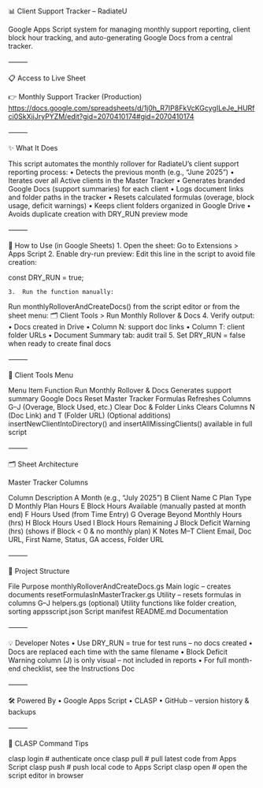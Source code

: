 📊 Client Support Tracker – RadiateU

Google Apps Script system for managing monthly support reporting, client block hour tracking, and auto-generating Google Docs from a central tracker.

⸻

📋 Access to Live Sheet

👉 Monthly Support Tracker (Production)
https://docs.google.com/spreadsheets/d/1j0h_R7IP8FkVcKGcygILeJe_HURfci0SkXjiJryPYZM/edit?gid=2070410174#gid=2070410174

⸻

✨ What It Does

This script automates the monthly rollover for RadiateU’s client support reporting process:
	•	Detects the previous month (e.g., “June 2025”)
	•	Iterates over all Active clients in the Master Tracker
	•	Generates branded Google Docs (support summaries) for each client
	•	Logs document links and folder paths in the tracker
	•	Resets calculated formulas (overage, block usage, deficit warnings)
	•	Keeps client folders organized in Google Drive
	•	Avoids duplicate creation with DRY_RUN preview mode

⸻

🚀 How to Use (in Google Sheets)
	1.	Open the sheet:
Go to Extensions > Apps Script
	2.	Enable dry-run preview:
Edit this line in the script to avoid file creation:

const DRY_RUN = true;


	3.	Run the function manually:
Run monthlyRolloverAndCreateDocs() from the script editor or
from the sheet menu:
🗂 Client Tools > Run Monthly Rollover & Docs
	4.	Verify output:
	•	Docs created in Drive
	•	Column N: support doc links
	•	Column T: client folder URLs
	•	Document Summary tab: audit trail
	5.	Set DRY_RUN = false when ready to create final docs

⸻

🧰 Client Tools Menu

Menu Item	Function
Run Monthly Rollover & Docs	Generates support summary Google Docs
Reset Master Tracker Formulas	Refreshes Columns G–J (Overage, Block Used, etc.)
Clear Doc & Folder Links	Clears Columns N (Doc Link) and T (Folder URL)
(Optional additions)	insertNewClientIntoDirectory() and insertAllMissingClients() available in full script


⸻

🗂 Sheet Architecture

Master Tracker Columns

Column	Description
A	Month (e.g., “July 2025”)
B	Client Name
C	Plan Type
D	Monthly Plan Hours
E	Block Hours Available (manually pasted at month end)
F	Hours Used (from Time Entry)
G	Overage Beyond Monthly Hours (hrs)
H	Block Hours Used
I	Block Hours Remaining
J	Block Deficit Warning (hrs) (shows if Block < 0 & no monthly plan)
K	Notes
M–T	Client Email, Doc URL, First Name, Status, GA access, Folder URL


⸻

📁 Project Structure

File	Purpose
monthlyRolloverAndCreateDocs.gs	Main logic – creates documents
resetFormulasInMasterTracker.gs	Utility – resets formulas in columns G–J
helpers.gs	(optional) Utility functions like folder creation, sorting
appsscript.json	Script manifest
README.md	Documentation


⸻

💡 Developer Notes
	•	Use DRY_RUN = true for test runs – no docs created
	•	Docs are replaced each time with the same filename
	•	Block Deficit Warning column (J) is only visual – not included in reports
	•	For full month-end checklist, see the Instructions Doc

⸻

🛠 Powered By
	•	Google Apps Script
	•	CLASP
	•	GitHub – version history & backups

⸻

🧪 CLASP Command Tips

clasp login         # authenticate once
clasp pull          # pull latest code from Apps Script
clasp push          # push local code to Apps Script
clasp open          # open the script editor in browser
